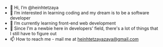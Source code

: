 - 👋 Hi, I’m @heinhtetzaya
- 👀 I’m interested in learning coding and my dream is to be a software developer
- 🌱 I’m currently learning front-end web development
- 💞️ Since I'm a newbie here in developers' field, there's a lot of things that I still have to figure out
- 📫 How to reach me - mail me at heinhtetzayazaya@gmail.com

<!---
heinhtetzaya/heinhtetzaya is a ✨ special ✨ repository because its `README.md` (this file) appears on your GitHub profile.
You can click the Preview link to take a look at your changes.
--->
